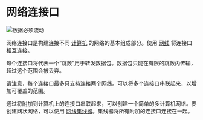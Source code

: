 # 网络连接口
![数据必须流动](block:oc2r:network_connector)

网络连接口是构建连接不同 [计算机](computer.md) 的网络的基本组成部分。使用 [网线](../item/network_cable.md) 将连接口相互连接。

每个连接口将代表一个“跳数”用于转发数据包。数据包只能在有限的跳数内传输，超过这个范围会被丢弃。

请注意，每个连接口最多只支持连接两个网线。可以将多个连接口串联起来，以增加可覆盖的范围。

通过将附加到计算机上的连接口串联起来，可以创建一个简单的多计算机网络。要创建网状网络，可以使用 [网线集线器](network_hub.md)。集线器将所有附加的连接口连接在一起。
